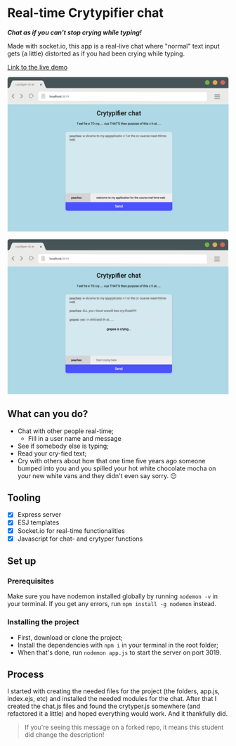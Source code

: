 # Real-time Crytypifier chat
 _**Chat as if you can't stop crying while typing!**_

Made with socket.io, this app is a real-live chat where "normal" text input gets (a little) distorted as if you had been crying while typing.

[Link to the live demo](https://fast-reaches-34270.herokuapp.com/)

![img](thing1.png)

![img](thing2.png)

## What can you do?
- Chat with other people real-time;
  * Fill in a user name and message
- See if somebody else is typing;
- Read your cry-fied text;
- Cry with others about how that one time five years ago someone bumped into you and you spilled your hot white chocolate mocha on your new white vans and they didn't even say sorry. :pensive:

## Tooling
- [x] Express server
- [x] ESJ templates
- [x] Socket.io for real-time functionalities
- [x] Javascript for chat- and crytyper functions

## Set up
### Prerequisites

Make sure you have nodemon installed globally by running `nodemon -v` in your terminal. If you get any errors, run `npm install -g nodemon` instead.

### Installing the project
- First, download or clone the project;
- Install the dependencies with `npm i` in your terminal in the root folder;
- When that's done, run `nodemon app.js` to start the server on port 3019.

## Process

I started with creating the needed files for the project (the folders, app.js, index.ejs, etc) and installed the needed modules for the chat. After that I created the chat.js files and found the crytyper.js somewhere (and refactored it a little) and hoped everything would work. And it thankfully did.


> If you're seeing this message on a forked repo, it means this student did change the description!

